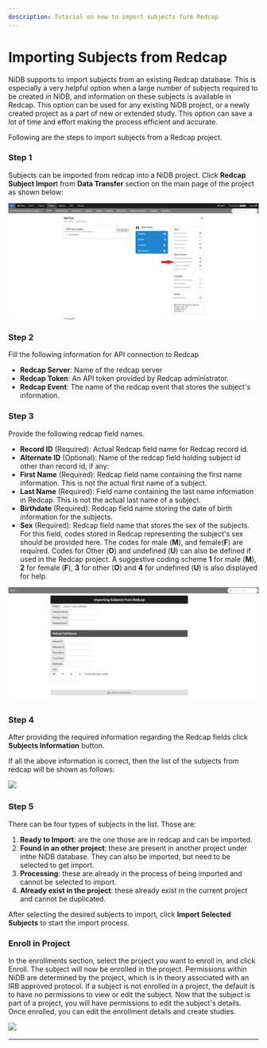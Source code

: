 ```yaml
---
description: Tutorial on how to import subjects form Redcap
---
```


# Importing Subjects from Redcap

NiDB supports to import subjects from an existing Redcap database. This is especially a very helpful option when a large number of subjects required to be created in NiDB, and information on these subjects is available in Redcap. This option can be used for any existing NiDB project, or a newly created project as a part of new or extended study. This option can save a lot of time and effort making the process efficient and accurate.&#x20;

Following are the steps to import subjects from a Redcap project.

### Step 1

Subjects can be imported from redcap into a NiDB project. Click **Redcap Subject Impor**t from **Data Transfer** section on the main page of the project as shown below:

![](<../../.gitbook/assets/image (4) (1).png>)

### Step 2

Fill the following  information for API connection to Redcap

* **Redcap Server**: Name of the redcap server&#x20;
* **Redcap Token**: An API token provided by Redcap administrator.
* **Redcap Event**: The name of the redcap event that stores the subject's information.

### Step 3&#x20;

Provide the following redcap field names.

* **Record ID** (Required): Actual Redcap field name for Redcap record id.
* **Alternate ID** (Optional): Name of the redcap field holding subject id other than record id, if any:
* **First Name** (Required): Redcap field name containing the first name information. This is not the actual first name of a subject.
* **Last Name** (Required):  Field name containing the last name information in Redcap. This is not the actual last name of a subject.
* **Birthdate** (Required): Redcap field name storing the date of birth information for the subjects.
* **Sex** (Required): Redcap field name that stores the sex of the subjects. For this field, codes stored in Redcap representing the subject's sex should be provided here. The codes for male (**M**), and female(**F**) are required. Codes for Other (**O**) and undefined (**U**) can also be defined if used in the Redcap project. A suggestive coding scheme **1** for male (**M**), **2** for female (**F**), **3** for other (**O**) and **4** for undefined (**U**) is also displayed for help.&#x20;

![](<../../.gitbook/assets/image (3).png>)

### Step 4

After providing the required information regarding the Redcap fields click **Subjects Information** button.

If all the above information is correct, then the list of the subjects from redcap will be shown as follows:

![](https://user-images.githubusercontent.com/24811295/162768620-232c7466-7876-4f95-aad3-eb79dcd9b3ec.png)

### Step 5

There can be four types of subjects in the list. Those are:

1. **Ready to Import**: are the one those are in redcap and can be imported.
2. **Found in an other project**: these are present in another project under inthe NiDB database. They can also be imported, but need to be selected to get import.
3. **Processing**: these are already in the process of being imported and cannot be selected to import.
4. **Already exist in the project**: these already exist in the current project and cannot be duplicated.

After selecting the desired subjects to import, click **Import Selected Subjects** to start the import process.

### Enroll in Project

In the enrollments section, select the project you want to enroll in, and click Enroll. The subject will now be enrolled in the project. Permissions within NiDB are determined by the project, which is in theory associated with an IRB approved protocol. If a subject is not enrolled in a project, the default is to have no permissions to view or edit the subject. Now that the subject is part of a project, you will have permissions to edit the subject's details. Once enrolled, you can edit the enrollment details and create studies.

![](https://user-images.githubusercontent.com/8302215/144307819-ad893e5b-e68d-4f10-a184-a3e37947f7c3.png)

***
